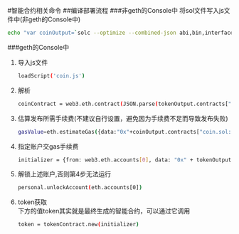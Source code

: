 #智能合约相关命令
##编译部署流程
###非geth的Console中
将sol文件写入js文件中(非geth的Console中)  
```bash
echo "var coinOutput=`solc --optimize --combined-json abi,bin,interface coin.sol`" > coin.js
```
###geth的Console中
1. 导入js文件  
    ```bash
    loadScript('coin.js')
    ```
2. 解析  
    ```bash
    coinContract = web3.eth.contract(JSON.parse(tokenOutput.contracts["coin.sol:Coin"].abi))
    ```
3. 估算发布所需手续费(不建议自行设置，避免因为手续费不足而导致发布失败)  
    ```bash
    gasValue=eth.estimateGas({data:"0x"+coinOutput.contracts["coin.sol:Coin"].bin})
    ```  
4. 指定账户交gas手续费  
    ```bash
    initializer = {from: web3.eth.accounts[0], data: "0x" + tokenOutput.contracts["coin.sol:Coin"].bin, gas: gasValue}
    ```
5. 解锁上述账户,否则第4步无法运行  
    ```bash
    personal.unlockAccount(eth.accounts[0])
    ```
6. token获取  
下方的值token其实就是最终生成的智能合约，可以通过它调用
    ```bash
    token = tokenContract.new(initializer)
    ```

    

